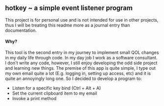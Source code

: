 <h2> hotkey ~ a simple event listener program</h2>

<p> This project is for personal use and is not intended for use in other projects, thus I will be treating this readme more as a journal entry than documentation. </p>

<h4> Why? </h4>

This tool is the second entry in my journey to implement small QOL changes in my daily life through code. In my day job I work as a software consultant. I don't write any code, however, I still enjoy developing the odd side project and learning new things. The premise of this app is quite simple, I type out my own email quite a lot (E.g. logging in, setting up access, etc) and it is quite an annoyingly long one. So I decided to develop a program to:

<ul>
  <li>Listen for a specific key bind (Ctrl + Alt + A)</li>
  <li>Set the current clipboard item to my email</li>
  <li>Invoke a print method</li>
</ul>

